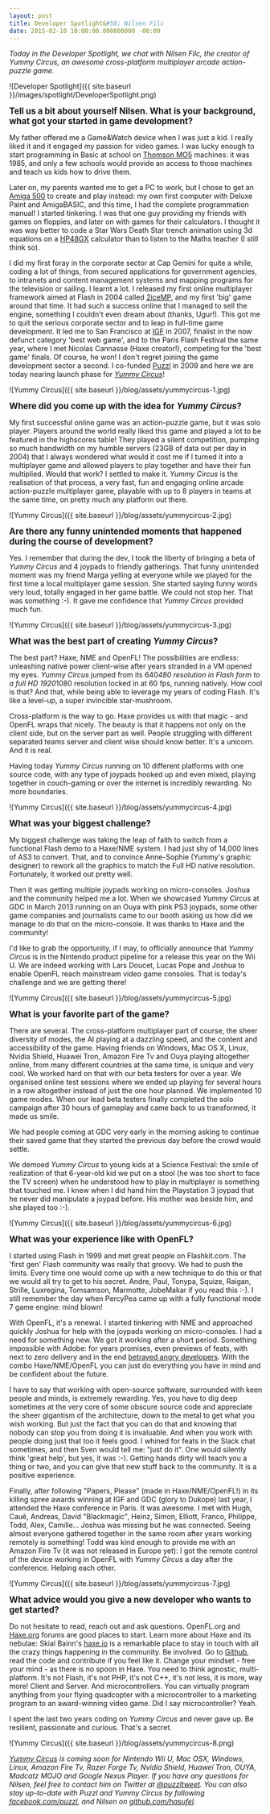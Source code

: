 ```yaml
---
layout: post
title: Developer Spotlight&#58; Nilsen Filc
date: 2015-02-10 10:00:00.000000000 -08:00
---
```


_Today in the Developer Spotlight, we chat with Nilsen Filc, the creator of Yummy Circus, an awesome cross-platform multiplayer arcade action-puzzle game._

![Developer Spotlight]({{ site.baseurl }}/images/spotlight/DeveloperSpotlight.png)

<span style="font-size: 120%">**Tell us a bit about yourself Nilsen. What is your background, what got your started in game development?**</span>

My father offered me a Game&Watch device when I was just a kid. I really liked it and it engaged my passion for video games. I was lucky enough to start programming in Basic at school on [Thomson MO5](http://en.wikipedia.org/wiki/Thomson_MO5) machines: it was 1985, and only a few schools would provide an access to those machines and teach us kids how to drive them.

Later on, my parents wanted me to get a PC to work, but I chose to get an [Amiga 500](http://en.wikipedia.org/wiki/Amiga_500) to create and play instead: my own first computer with Deluxe Paint and AmigaBASIC, and this time, I had the complete programmation manual! I started tinkering. I was that one guy providing my friends with games on floppies, and later on with games for their calculators. I thought it was way better to code a Star Wars Death Star trench animation using 3d equations on a [HP48GX](http://en.wikipedia.org/wiki/HP-48_series) calculator than to listen to the Maths teacher (I still think so).

I did my first foray in the corporate sector at Cap Gemini for quite a while, coding a lot of things, from secured applications for government agencies, to intranets and content management systems and mapping programs for the television or sailing. I learnt a lot. I released my first online multiplayer framework aimed at Flash in 2004 called [2iceMP](http://www.gotoandplay.it/spotLight/2iceMP/), and my first 'big' game around that time. It had such a success online that I managed to sell the engine, something I couldn't even dream about (thanks, Ugur!).
This got me to quit the serious corporate sector and to leap in full-time game development. It led me to San Francisco at [IGF](http://www.igf.com) in 2007, finalist in the now defunct category 'best web game', and to the Paris Flash Festival the same year, where I met Nicolas Cannasse (Haxe creator!), competing for the 'best game' finals. Of course, he won! I don't regret joining the game development sector a second.
I co-funded [Puzzl](http://www.puzzl.com) in 2009 and here we are today nearing launch phase for _[Yummy Circus](http://www.yummycircus.com)_!

![Yummy Circus]({{ site.baseurl }}/blog/assets/yummycircus-1.jpg)

<span style="font-size: 120%">**Where did you come up with the idea for _Yummy Circus_?**</span>

My first successful online game was an action-puzzle game, but it was solo player. Players around the world really liked this game and played a lot to be featured in the highscores table! They played a silent competition, pumping so much bandwidth on my humble servers (23GB of data out per day in 2004) that I always wondered what would it cost me if I turned it into a multiplayer game and allowed players to play together and have their fun multiplied. Would that work? I settled to make it. _Yummy Circus_ is the realisation of that process, a very fast, fun and engaging online arcade action-puzzle multiplayer game, playable with up to 8 players in teams at the same time, on pretty much any platform out there.

![Yummy Circus]({{ site.baseurl }}/blog/assets/yummycircus-2.jpg)

<span style="font-size: 120%">**Are there any funny unintended moments that happened during the course of development?**</span>

Yes. I remember that during the dev, I took the liberty of bringing a beta of _Yummy Circus_ and 4 joypads to friendly gatherings. That funny unintended moment was my friend Marga yelling at everyone while we played for the first time a local multiplayer game session. She started saying funny words very loud, totally engaged in her game battle. We could not stop her. That was something :-). It gave me confidence that _Yummy Circus_ provided much fun.

![Yummy Circus]({{ site.baseurl }}/blog/assets/yummycircus-3.jpg)

<span style="font-size: 120%">**What was the best part of creating _Yummy Circus_?**</span>

The best part? Haxe, NME and OpenFL!
The possibilities are endless: unleashing native power client-wise after years stranded in a VM opened my eyes. _Yummy Circus_ jumped from its 640*480 resolution in Flash form to a full HD 1920*1080 resolution locked in at 60 fps, running natively. How cool is that? And that, while being able to leverage my years of coding Flash. It's like a level-up, a super invincible star-mushroom.

Cross-platform is the way to go. Haxe provides us with that magic - and OpenFL wraps that nicely. The beauty is that it happens not only on the client side, but on the server part as well. People struggling with different separated teams server and client wise should know better.
It's a unicorn. And it is real.

Having today _Yummy Circus_ running on 10 different platforms with one source code, with any type of joypads hooked up and even mixed, playing together in couch-gaming or over the internet is incredibly rewarding. No more boundaries.

![Yummy Circus]({{ site.baseurl }}/blog/assets/yummycircus-4.jpg)

<span style="font-size: 120%">**What was your biggest challenge?**</span>

My biggest challenge was taking the leap of faith to switch from a functional Flash demo to a Haxe/NME system. I had just shy of 14,000 lines of AS3 to convert. That, and to convince Anne-Sophie (Yummy's graphic designer) to rework all the graphics to match the Full HD native resolution. Fortunately, it worked out pretty well.

Then it was getting multiple joypads working on micro-consoles.
Joshua and the community helped me a lot. When we showcased _Yummy Circus_ at GDC in March 2013 running on an Ouya with pink PS3 joypads, some other game companies and journalists came to our booth asking us how did we manage to do that on the micro-console. It was thanks to Haxe and the community!

I'd like to grab the opportunity, if I may, to officially announce that _Yummy Circus_ is in the Nintendo product pipeline for a release this year on the Wii U. We are indeed working with Lars Doucet, Lucas Pope and Joshua to enable OpenFL reach mainstream video game consoles. That is today's challenge and we are getting there!

![Yummy Circus]({{ site.baseurl }}/blog/assets/yummycircus-5.jpg)

<span style="font-size: 120%">**What is your favorite part of the game?**</span>

There are several. The cross-platform multiplayer part of course, the sheer diversity of modes, the AI playing at a dazzling speed, and the content and accessibility of the game.
Having friends on Windows, Mac OS X, Linux, Nvidia Shield, Huawei Tron, Amazon Fire Tv and Ouya playing altogether online, from many different countries at the same time, is unique and very cool.
We worked hard on that with our beta testers for over a year. We organised online test sessions where we ended up playing for several hours in a row altogether instead of just the one hour planned. We implemented 10 game modes. When our lead beta testers finally completed the solo campaign after 30 hours of gameplay and came back to us transformed, it made us smile.

We had people coming at GDC very early in the morning asking to continue their saved game that they started the previous day before the crowd would settle.

We demoed _Yummy Circus_ to young kids at a Science Festival: the smile of realization of that 6-year-old kid we put on a stool (he was too short to face the TV screen) when he understood how to play in multiplayer is something that touched me. I knew when I did hand him the Playstation 3 joypad that he never did manipulate a joypad before. His mother was beside him, and she played too :-).

![Yummy Circus]({{ site.baseurl }}/blog/assets/yummycircus-6.jpg)

<span style="font-size: 120%">**What was your experience like with OpenFL?**</span>

I started using Flash in 1999 and met great people on Flashkit.com. The 'first gen' Flash community was really that groovy. We had to push the limits. Every time one would come up with a new technique to do this or that we would all try to get to his secret. Andre, Paul, Tonypa, Squize, Raigan, Strille, Luxregina, Tomsamson, Marmotte, JobeMakar if you read this :-). I still remember the day when PercyPea came up with a fully functional mode 7 game engine: mind blown!

With OpenFL, it's a renewal. I started tinkering with NME and approached quickly Joshua for help with the joypads working on micro-consoles. I had a need for something new. We got it working after a short period. Something impossible with Adobe: for years promises, even previews of feats, with next to zero delivery and in the end [betrayed angry developers](http://gamasutra.com/blogs/LarsDoucet/20140318/213407/Flash_is_dead_long_live_OpenFL.php). With the combo Haxe/NME/OpenFL you can just do everything you have in mind and be confident about the future.

I have to say that working with open-source software, surrounded with keen people and minds, is extremely rewarding. Yes, you have to dig deep sometimes at the very core of some obscure source code and appreciate the sheer gigantism of the architecture, down to the metal to get what you wish working. But just the fact that you can do that and knowing that nobody can stop you from doing it is invaluable. And when you work with people doing just that too it feels good. I whined for feats in the Slack chat sometimes, and then Sven would tell me: "just do it". One would silently think 'great help', but yes, it was :-). Getting hands dirty will teach you a thing or two, and you can give that new stuff back to the community. It is a positive experience.

Finally, after following "Papers, Please" (made in Haxe/NME/OpenFL!) in its killing spree awards winning at IGF and GDC (glory to Dukope) last year, I attended the Haxe conference in Paris. It was awesome. I met with Hugh, Cauê, Andreas, David "Blackmagic", Heinz, Simon, Elliott, Franco, Philippe, Todd, Alex, Camille... Joshua was missing but he was connected. Seeing almost everyone gathered together in the same room after years working remotely is something! Todd was kind enough to provide me with an Amazon Fire Tv (it was not released in Europe yet): I got the remote control of the device working in OpenFL with _Yummy Circus_ a day after the conference. Helping each other.

![Yummy Circus]({{ site.baseurl }}/blog/assets/yummycircus-7.jpg)

<span style="font-size: 120%">**What advice would you give a new developer who wants to get started?**</span>

Do not hesitate to read, reach out and ask questions. OpenFL.org and [Haxe.org](https://groups.google.com/forum/?hl=en#!forum/haxelang) forums are good places to start.
Learn more about Haxe and its nebulae: Skial Bainn's [haxe.io](http://www.haxe.io) is a remarkable place to stay in touch with all the crazy things happening in the community. Be involved. Go to [Github](http://www.github.com/openfl), read the code and contribute if you feel like it. Change your mindset - free your mind - as there is no spoon in Haxe.
You need to think agnostic, multi-platform. It's not Flash, it's not PHP, it's not C++, it's not less, it is more, way more! Client and Server. And microcontrollers. You can virtually program anything from your flying quadcopter with a microcontroller to a marketing program to an award-winning video game. Did I say microcontroller? Yeah.

I spent the last two years coding on _Yummy Circus_ and never gave up.
Be resilient, passionate and curious. That's a secret.

![Yummy Circus]({{ site.baseurl }}/blog/assets/yummycircus-8.png)

_[Yummy Circus](http://www.yummycircus.com) is coming soon for Nintendo Wii U, Mac OSX, Windows, Linux, Amazon Fire Tv, Razer Forge Tv, Nvidia Shield, Huawei Tron, OUYA, Madcatz MOJO and Google Nexus Player. If you have any questions for Nilsen, feel free to contact him on Twitter at [@puzzltweet](http://www.twitter.com/puzzltweet). You can also stay up-to-date with Puzzl and Yummy Circus by following [facebook.com/puzzl](http://www.facebook.com/puzzl), and Nilsen on [github.com/hasufel](http://www.github.com/hasufel)._
